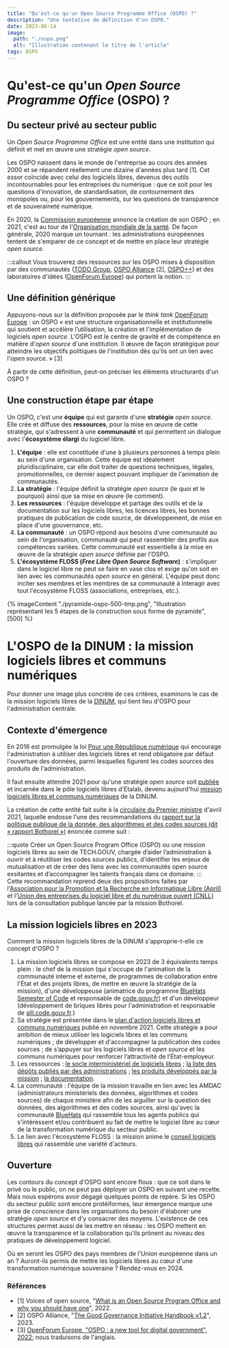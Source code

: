```yaml
---
title: "Qu'est-ce qu'un Open Source Programme Office (OSPO) ?"
description: "Une tentative de définition d'un OSPO."
date: 2023-06-14
image:
  path: "./ospo.png"
  alt: "Illustration contenant le titre de l'article"
tags: OSPO
---
```

# Qu'est-ce qu'un *Open Source Programme Office* (OSPO) ?

## Du secteur privé au secteur public

Un *Open Source Programme Office* est une entité dans une institution qui définit et met en œuvre une stratégie *open source*.

Les OSPO naissent dans le monde de l'entreprise au cours des années 2000 et se répandent réellement une dizaine d'années plus tard [1]. Cet essor coïncide avec celui des logiciels libres, devenus des outils incontournables pour les entreprises du numérique : que ce soit pour les questions d'innovation, de standardisation, de contournement des monopoles ou, pour les gouvernements, sur les questions de transparence et de souveraineté numérique.

En 2020, la [Commission européenne](https://joinup.ec.europa.eu/collection/ec-ospo) annonce la création de son OSPO ; en 2021, c'est au tour de l'[Organisation mondiale de la santé](https://socialimpact.github.com/insights/world-health-organization-OSPO-launch/).  De façon générale, 2020 marque un tournant : les administrations européennes tentent de s'emparer de ce concept et de mettre en place leur stratégie *open source*.

:::callout
Vous trouverez des ressources sur les OSPO mises à disposition par des communautés ([TODO Group](https://todogroup.org/#), [OSPO Alliance](https://ospo.zone/) [2], [OSPO++](https://ospoplusplus.org/)) et des laboratoires d'idées ([OpenForum Europe](https://openforumeurope.org/)) qui portent la notion.
:::

## Une définition générique

Appuyons-nous sur la définition proposée par le *think tank* [OpenForum Europe](https://openforumeurope.org/) : un OSPO « est une structure organisationnelle et institutionnelle qui soutient et accélère l’utilisation, la création et l'implémentation de logiciels *open source*.  L'OSPO est le centre de gravité et de compétence en matière d'*open source* d'une institution. Il œuvre de façon stratégique pour atteindre les objectifs politiques de l'institution dès qu'ils ont un lien avec l'*open source*. » [3]

À partir de cette définition, peut-on préciser les éléments structurants d'un OSPO ?

## Une construction étape par étape

Un OSPO, c'est une **équipe** qui est garante d'une **stratégie** *open source*.  Elle crée et diffuse des **ressources**, pour la mise en œuvre de cette stratégie, qui s'adressent à une **communauté** et qui permettent un dialogue avec l'**écosystème élargi** du logiciel libre.

1. **L'équipe** : elle est constituée d'une à plusieurs personnes à temps plein au sein d'une organisation. Cette équipe est idéalement pluridisciplinaire, car elle doit traiter de questions techniques, légales, promotionnelles, ce dernier aspect pouvant impliquer de l'animation de communautés.
2. **La stratégie** : l'équipe définit la stratégie *open source* (le quoi et le pourquoi) ainsi que sa mise en œuvre (le comment).
3. **Les ressources** : l'équipe développe et partage des outils et de la documentation sur les logiciels libres, les licences libres, les bonnes pratiques de publication de code source, de développement, de mise en place d'une gouvernance, etc.
4. **La communauté** : un OSPO répond aux besoins d'une communauté au sein de l'organisation, communauté qui peut rassembler des profils aux compétences variées.  Cette communauté est essentielle à la mise en œuvre de la stratégie *open source* définie par l'OSPO.
5. **L'écosystème FLOSS (*Free Libre Open Source Software*)** : s'impliquer dans le logiciel libre ne peut se faire en vase clos et exige qu'on soit en lien avec les communautés *open source* en général.  L'équipe peut donc inciter ses membres et les membres de sa communauté à interagir avec tout l'écosystème FLOSS (associations, entreprises, etc.).

{% imageContent "./pyramide-ospo-500-tmp.png", "Illustration représentant les 5 étapes de la construction sous forme de pyramide", [500] %}

# L'OSPO de la DINUM : la mission logiciels libres et communs numériques

Pour donner une image plus concrète de ces critères, examinons le cas de la mission logiciels libres de la [DINUM](https://www.numerique.gouv.fr/dinum/), qui tient lieu d'OSPO pour l'administration centrale.

## Contexte d'émergence

En 2016 est promulgée la loi [Pour une République numérique](https://www.legifrance.gouv.fr/jorf/id/JORFTEXT000033202746) qui encourage l'administration à utiliser des logiciels libres et rend obligatoire par défaut l'ouverture des données, parmi lesquelles figurent les codes sources des produits de l'administration.

Il faut ensuite attendre 2021 pour qu'une stratégie *open source* soit [publiée](https://code.gouv.fr/plan-action-logiciels-libres-et-communs-numeriques/) et incarnée dans le pôle logiciels libres d'Etalab, devenu aujourd'hui [mission logiciels libres et communs numériques](https://code.gouv.fr/) de la DINUM.

La création de cette entité fait suite à la [circulaire du Premier ministre](https://www.legifrance.gouv.fr/circulaire/id/45162) d'avril 2021, laquelle endosse l'une des recommandations du [rapport sur la politique publique de la donnée, des algorithmes et des codes sources (dit « rapport Bothorel »)](https://www.gouvernement.fr/rapport/11979-rapport-sur-la-politique-publique-de-la-donnee-des-algorithmes-et-des-codes-sources) énoncée comme suit :

:::quote
Créer un Open Source Program Office (OSPO) ou une mission logiciels libres au sein de TECH.GOUV, chargée d’aider l’administration à ouvrir et à réutiliser les codes sources publics, d’identifier les enjeux de mutualisation et de créer des liens avec les communautés open source exsitantes et d’accompagner les talents français dans ce domaine.
:::
\
Cette recommandation reprend deux des propositions faites par l'[Association pour la Promotion et la Recherche en Informatique Libre (April)](https://www.april.org) et l'[Union des entreprises du logiciel libre et du numérique ouvert (CNLL)](https://cnll.fr) lors de la consultation publique lancée par la mission Bothorel.

## La mission logiciels libres en 2023

Comment la mission logiciels libres de la DINUM s'approprie-t-elle ce concept d'OSPO ?

1. La mission logiciels libres se compose en 2023 de 3 équivalents temps plein : le chef de la mission (qui s'occupe de l'animation de la communauté interne et externe, de programmes de collaboration entre l'État et des projets libres, de mettre en œuvre la stratégie de la mission), d'une développeuse (animatrice du programme [BlueHats Semester of Code](https://code.gouv.fr/bluehats/bluehats-semester-of-code/) et responsable de [code.gouv.fr](https://code.gouv.fr)) et d'un développeur (développement de briques libres pour l'administration et responsable de [sill.code.gouv.fr](https://sill.code.gouv.fr).)
2. Sa stratégie est présentée dans le [plan d'action logiciels libres et communs numériques](https://code.gouv.fr/plan-action-logiciels-libres-et-communs-numeriques/) publié en novembre 2021. Cette stratégie a pour ambition de mieux utiliser les logiciels libres et les communs numériques ; de développer et d'accompagner la publication des codes sources ; de s’appuyer sur les logiciels libres et *open source* et les communs numériques pour renforcer l’attractivité de l’État-employeur.
3. Les ressources : [le socle interministériel de logiciels libres](https://sill.code.gouv.fr) ; [la liste des dépôts publiés par des administrations](https://code.gouv.fr/public/#/repos) ; [les produits développés par la mission](https://code.gouv.fr/dev/) ; [la documentation](https://code.gouv.fr/doc/).
4. La communauté : l'équipe de la mission travaille en lien avec les AMDAC (administrateurs ministériels des données, algorithmes et codes sources) de chaque ministère afin de les aiguiller sur la question des données, des algorithmes et des codes sources, ainsi qu'avec la communauté [BlueHats](https://code.gouv.fr/bluehats/) qui rassemble tous les agents publics qui s'intéressent et/ou contribuent au fait de mettre le logiciel libre au cœur de la transformation numérique du secteur public.
5. Le lien avec l'écosystème FLOSS : la mission anime le [conseil logiciels libres](https://speakerdeck.com/bluehats/presentation-du-conseil-logiciels-libres-anime-par-la-dinum) qui rassemble une variété d'acteurs.

## Ouverture

Les contours du concept d'OSPO sont encore flous : que ce soit dans le privé ou le public, on ne peut pas déployer un OSPO en suivant une recette.  Mais nous espérons avoir dégagé quelques points de repère.  Si les OSPO du secteur public sont encore protéiformes, leur émergence marque une prise de conscience dans les organisations du besoin d'élaborer une stratégie *open source* et d'y consacrer des moyens.  L'existence de ces structures permet aussi de les mettre en réseau : les OSPO mettent en œuvre la transparence et la collaboration qu'ils prônent au niveau des pratiques de développement logiciel.

Où en seront les OSPO des pays membres de l'Union européenne dans un an ?  Auront-ils permis de mettre les logiciels libres au cœur d'une transformation numérique souveraine ?  Rendez-vous en 2024.

### Références

- [1] Voices of open source, "[What is an Open Source Program Office and why you should have one](https://blog.opensource.org/what-is-an-open-source-program-office-and-why-you-should-have-one/)", 2022.
- [2] OSPO Alliance, "[The Good Governance Initiative Handbook v1.2](https://ospo.zone/ggi/)", 2023.
- [3] [OpenForum Europe, "OSPO : a new tool for digital government", 2022](https://openforumeurope.org/wp-content/uploads/2022/06/The-OSPO-A-New-Tool-for-Digital-Government-2.pdf); nous traduisons de l'anglais.

